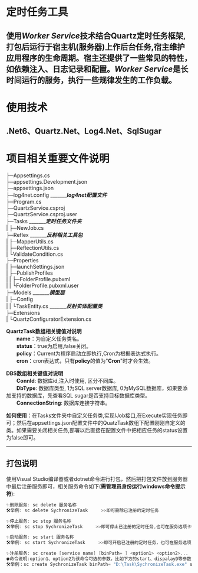 # 定时任务工具

使用***Worker Service***技术结合Quartz定时任务框架, 打包后运行于宿主机(服务器)上作后台任务,宿主维护应用程序的生命周期。宿主还提供了一些常见的特性，如依赖注入、日志记录和配置。***Worker Service***是长时间运行的服务，执行一些规律发生的工作负载。
---
# 使用技术
.Net6、Quartz.Net、Log4.Net、SqlSugar
---

# 项目相关重要文件说明

├─Appsettings.cs  
├─appsettings.Development.json  
├─appsettings.json  
├─log4net.config		_______***log4net配置文件***  
├─Program.cs  
├─QuartzService.csproj  
├─QuartzService.csproj.user  
├─Tasks			_______***定时任务文件夹***  
|   ├─NewJob.cs  
├─Reflex		_______***反射相关工具包***  
|   ├─MapperUtils.cs  
|   ├─ReflectionUtils.cs  
|   └ValidateCondition.cs  
├─Properties  
|     ├─launchSettings.json  
|     ├─PublishProfiles  
|     |        ├─FolderProfile.pubxml  
|     |        └FolderProfile.pubxml.user  
├─Models		_______***模型层***  
|   ├─Config			
|   |   └TaskEntity.cs      _______***反射实体配置类***  
├─Extensions  
|     └QuartzConfiguratorExtension.cs  

**QuartzTask数组相关键值对说明**  
&emsp;&emsp;**name**：为自定义任务类名。  
&emsp;&emsp;**status**：true为启用,false关闭。  
&emsp;&emsp;**policy**：Current为程序启动立即执行,Cron为根据表达式执行。  
&emsp;&emsp;**cron**：cron表达式，只有**policy**的值为"**Cron**"时才会生效。  

**DBS数组相关键值对说明**  
&emsp;&emsp;**ConnId**:  数据库id,注入时使用, 区分不同库。  
&emsp;&emsp;**DbType**: 数据库类型, 1为SQL server数据库, 0为MySQL数据库，如果要添加支持的数据库，先查看SQL sugar是否支持目标数据库类型。   
&emsp;&emsp;**ConnectionString**: 数据库连接字符串。

**如何使用**：在Tasks文件夹中自定义任务类,实现IJob接口,在Execute实现任务即可；然后在appsettings.json配置文件中的QuatzTask数组下配置刚刚自定义的类。如果需要关闭相关任务,部署以后直接在配置文件中把相应任务的status设置为false即可。

---

## 打包说明

使用Visual Studio编译器或者dotnet命令进行打包，然后把打包文件放到服务器中最后注册服务即可，相关服务命令如下(**需管理员身份运行windows命令提示符**):  
```c#
✨删除服务: sc delete 服务名称
🛠举例: sc delete SychronizeTask     >>即可删除已注册的定时任务
```
```c#
✨停止服务: sc stop 服务名称
🛠举例: sc stop SychronizeTask     >>即可停止已注册的定时任务,也可在服务选项卡中停止
```
```c#
✨启动服务: sc start 服务名称
🛠举例: sc start SychronizeTask     >>即可开启已注册的定时任务，也可在服务选项卡中开启
```
```c#
✨注册服务: sc create [service name] [binPath= ] <option1> <option2>...
🍀命令说明:option1、option2为该命令可选的参数，比如下方的start、dispalayD等参数，另外，注册服务一定是指向.exe文件
🛠举例：sc create SychronizeTask binPath= "D:\Task\SychronizeTask.exe" start= auto displayname= "服务描述"              >>auto即为该服务是自启动服务
```
